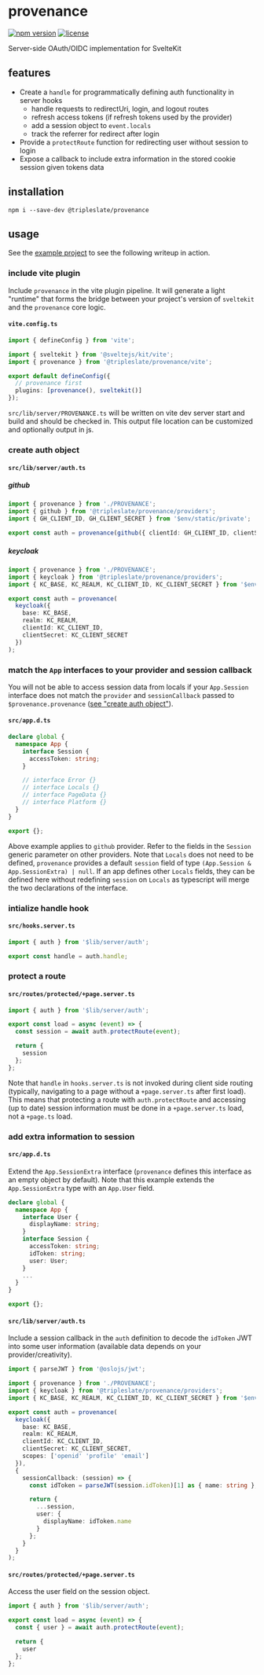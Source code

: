 # provenance

[![npm version](https://img.shields.io/npm/v/@tripleslate/provenance.svg)](https://www.npmjs.com/package/@tripleslate/provenance) [![license](https://img.shields.io/npm/l/@tripleslate/provenance.svg)](../../LICENSE)

Server-side OAuth/OIDC implementation for SvelteKit

## features

- Create a `handle` for programmatically defining auth functionality in server hooks
  - handle requests to redirectUri, login, and logout routes
  - refresh access tokens (if refresh tokens used by the provider)
  - add a session object to `event.locals`
  - track the referrer for redirect after login
- Provide a `protectRoute` function for redirecting user without session to login
- Expose a callback to include extra information in the stored cookie session given tokens data

## installation

`npm i --save-dev @tripleslate/provenance`

## usage

See the [example project](./example/) to see the following writeup in action.

### include vite plugin

Include `provenance` in the vite plugin pipeline. It will generate a light "runtime"
that forms the bridge between your project's version of `sveltekit` and the `provenance` core logic.

#### `vite.config.ts`

```ts title="vite.config.ts"
import { defineConfig } from 'vite';

import { sveltekit } from '@sveltejs/kit/vite';
import { provenance } from '@tripleslate/provenance/vite';

export default defineConfig({
  // provenance first
  plugins: [provenance(), sveltekit()]
});
```

`src/lib/server/PROVENANCE.ts` will be written on vite dev server start and build and should be checked in. This output file location can be customized and optionally output in js.

### create auth object

#### `src/lib/server/auth.ts`

##### github

```ts title="src/lib/server/auth.ts"
import { provenance } from './PROVENANCE';
import { github } from '@tripleslate/provenance/providers';
import { GH_CLIENT_ID, GH_CLIENT_SECRET } from '$env/static/private';

export const auth = provenance(github({ clientId: GH_CLIENT_ID, clientSecret: GH_CLIENT_SECRET }));
```

##### keycloak

```ts title="src/lib/server/auth.ts"
import { provenance } from './PROVENANCE';
import { keycloak } from '@tripleslate/provenance/providers';
import { KC_BASE, KC_REALM, KC_CLIENT_ID, KC_CLIENT_SECRET } from '$env/static/private';

export const auth = provenance(
  keycloak({
    base: KC_BASE,
    realm: KC_REALM,
    clientId: KC_CLIENT_ID,
    clientSecret: KC_CLIENT_SECRET
  })
);
```

### match the `App` interfaces to your provider and session callback

You will not be able to access session data from locals if your `App.Session` interface does not match the `provider` and `sessionCallback` passed to `$provenance.provenance` ([see "create auth object"](#create-auth-object)).

#### `src/app.d.ts`

```ts title="src/app.d.ts"
declare global {
  namespace App {
    interface Session {
      accessToken: string;
    }

    // interface Error {}
    // interface Locals {}
    // interface PageData {}
    // interface Platform {}
  }
}

export {};
```

Above example applies to `github` provider. Refer to the fields in the `Session` generic parameter on other providers.
Note that `Locals` does not need to be defined, `provenance` provides a default `session` field of type `(App.Session & App.SessionExtra) | null`.
If an app defines other `Locals` fields, they can be defined here without redefining `session` on `Locals` as typescript will merge the two declarations of the interface.

### intialize handle hook

#### `src/hooks.server.ts`

```ts title="hooks.server.ts"
import { auth } from '$lib/server/auth';

export const handle = auth.handle;
```

### protect a route

#### `src/routes/protected/+page.server.ts`

```ts title="src/routes/protected/+page.server.ts"
import { auth } from '$lib/server/auth';

export const load = async (event) => {
  const session = await auth.protectRoute(event);

  return {
    session
  };
};
```

Note that `handle` in `hooks.server.ts` is not invoked during client side routing (typically, navigating to a page without a `+page.server.ts` after first load). This means that protecting a route with `auth.protectRoute` and accessing (up to date) session information must be done in a `+page.server.ts` load, not a `+page.ts` load.

### add extra information to session

#### `src/app.d.ts`

Extend the `App.SessionExtra` interface (`provenance` defines this interface as an empty object by default).
Note that this example extends the `App.SessionExtra` type with an `App.User` field.

```ts title="src/app.d.ts"
declare global {
  namespace App {
    interface User {
      displayName: string;
    }
    interface Session {
      accessToken: string;
      idToken: string;
      user: User;
    }
    ...
  }
}

export {};
```

#### `src/lib/server/auth.ts`

Include a session callback in the `auth` definition to decode the `idToken` JWT into some user information (available data depends on your provider/creativity).

```ts title="src/lib/server/auth.ts"
import { parseJWT } from '@oslojs/jwt';

import { provenance } from './PROVENANCE';
import { keycloak } from '@tripleslate/provenance/providers';
import { KC_BASE, KC_REALM, KC_CLIENT_ID, KC_CLIENT_SECRET } from '$env/static/private';

export const auth = provenance(
  keycloak({
    base: KC_BASE,
    realm: KC_REALM,
    clientId: KC_CLIENT_ID,
    clientSecret: KC_CLIENT_SECRET,
    scopes: ['openid' 'profile' 'email']
  }),
  {
    sessionCallback: (session) => {
      const idToken = parseJWT(session.idToken)[1] as { name: string };

      return {
        ...session,
        user: {
          displayName: idToken.name
        }
      };
    }
  }
);
```

#### `src/routes/protected/+page.server.ts`

Access the user field on the session object.

```ts title="src/routes/protected/+page.server.ts"
import { auth } from '$lib/server/auth';

export const load = async (event) => {
  const { user } = await auth.protectRoute(event);

  return {
    user
  };
};
```
